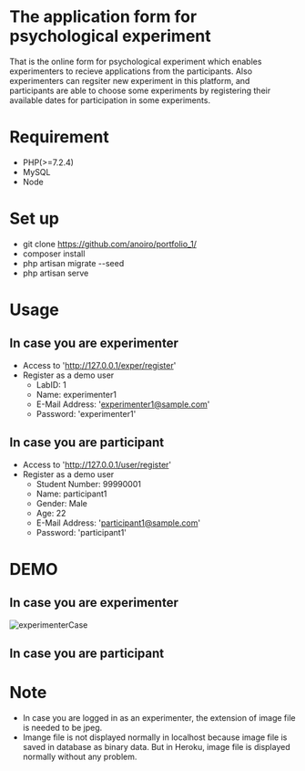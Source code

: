# The application form for psychological experiment
That is the online form for psychological experiment which enables experimenters to recieve applications from the participants. Also experimenters can regsiter new experiment in this platform, and participants are able to choose some experiments by registering their available dates for participation in some experiments.

# Requirement
- PHP(>=7.2.4)
- MySQL
- Node

# Set up
- git clone https://github.com/anoiro/portfolio_1/
- composer install
- php artisan migrate --seed
- php artisan serve

# Usage
## In case you are experimenter
- Access to 'http://127.0.0.1/exper/register'
- Register as a demo user
    - LabID: 1
    - Name: experimenter1
    - E-Mail Address: 'experimenter1@sample.com'
    - Password: 'experimenter1'

## In case you are participant
- Access to 'http://127.0.0.1/user/register'
- Register as a demo user
    - Student Number: 99990001
    - Name: participant1
    - Gender: Male
    - Age: 22
    - E-Mail Address: 'participant1@sample.com'
    - Password: 'participant1'

# DEMO
## In case you are experimenter
![experimenterCase](https://user-images.githubusercontent.com/45758121/91308018-a6335680-e7e9-11ea-9a07-68c2bb44b96c.gif)

## In case you are participant

# Note
- In case you are logged in as an experimenter, the extension of image file is needed to be jpeg.
- Imange file is not displayed normally in localhost because image file is saved in database as binary data. But in Heroku, image file is displayed normally without any problem.
